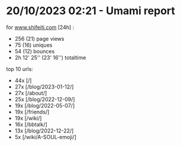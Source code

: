 # 20/10/2023 02:21 - Umami report
for www.shifeiti.com [24h] :

 - 256 (21) page views
 - 75 (16) uniques
 - 54 (12) bounces
 - 2h 12' 25'' (23' 16'') totaltime


top 10 urls:
 - 44x [/]
 - 27x [/blog/2023-01-12/]
 - 27x [/about/]
 - 25x [/blog/2022-12-09/]
 - 19x [/blog/2022-05-07/]
 - 19x [/friends/]
 - 19x [/wiki/]
 - 16x [/bbtalk/]
 - 13x [/blog/2022-12-22/]
 - 5x [/wiki/A-SOUL-emoji/]


